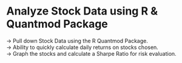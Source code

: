 # Analyze Stock Data using R & Quantmod Package

-> Pull down Stock Data using the R Quantmod Package.
<br>
-> Ability to quickly calculate daily returns on stocks chosen.
<br>
-> Graph the stocks and calculate a Sharpe Ratio for risk evaluation.
<br>
